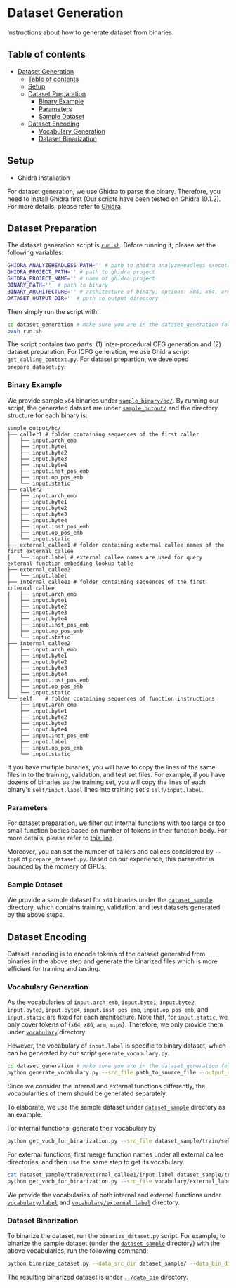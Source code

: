 # Dataset Generation

Instructions about how to generate dataset from binaries.

## Table of contents

- [Dataset Generation](#dataset-generation)
  - [Table of contents](#table-of-contents)
  - [Setup](#setup)
  - [Dataset Preparation](#dataset-preparation)
    - [Binary Example](#binary-example)
    - [Parameters](#parameters)
    - [Sample Dataset](#sample-dataset)
  - [Dataset Encoding](#dataset-encoding)
    - [Vocabulary Generation](#vocabulary-generation)
    - [Dataset Binarization](#dataset-binarization)

## Setup

* Ghidra installation

For dataset generation, we use Ghidra to parse the binary. Therefore, you need to install Ghidra first (Our scripts have been tested on Ghidra 10.1.2). For more details, please refer to [Ghidra](https://ghidra-sre.org/).

## Dataset Preparation

The dataset generation script is [`run.sh`](run.sh). Before running it, please set the following variables:

```bash
GHIDRA_ANALYZEHEADLESS_PATH='' # path to ghidra analyzeHeadless executable
GHIDRA_PROJECT_PATH='' # path to ghidra project
GHIDRA_PROJECT_NAME='' # name of ghidra project
BINARY_PATH=''  # path to binary
BINARY_ARCHITECTURE='' # architecture of binary, options: x86, x64, arm, mips
DATASET_OUTPUT_DIR='' # path to output directory
```

Then simply run the script with:

```bash
cd dataset_generation # make sure you are in the dataset_generation folder
bash run.sh
```

The script contains two parts: (1) inter-procedural CFG generation and (2) dataset preparation. For ICFG generation, we use Ghidra script `get_calling_context.py`. For dataset prepartion, we developed `prepare_dataset.py`.

### Binary Example

We provide sample `x64` binaries under [`sample_binary/bc/`](sample_binary/bc/). By running our script, the generated dataset are under [`sample_output/`](sample_output/) and the directory structure for each binary is:

```plaintext
sample_output/bc/
├── caller1 # folder containing sequences of the first caller
│   ├── input.arch_emb
│   ├── input.byte1
│   ├── input.byte2
│   ├── input.byte3
│   ├── input.byte4
│   ├── input.inst_pos_emb
│   ├── input.op_pos_emb
│   └── input.static
├── caller2 
│   ├── input.arch_emb
│   ├── input.byte1
│   ├── input.byte2
│   ├── input.byte3
│   ├── input.byte4
│   ├── input.inst_pos_emb
│   ├── input.op_pos_emb
│   └── input.static
├── external_callee1 # folder containing external callee names of the first external callee
│   └── input.label # external callee names are used for query external function embedding lookup table
├── external_callee2
│   └── input.label
├── internal_callee1 # folder containing sequences of the first internal callee
│   ├── input.arch_emb
│   ├── input.byte1
│   ├── input.byte2
│   ├── input.byte3
│   ├── input.byte4
│   ├── input.inst_pos_emb
│   ├── input.op_pos_emb
│   └── input.static
├── internal_callee2
│   ├── input.arch_emb
│   ├── input.byte1
│   ├── input.byte2
│   ├── input.byte3
│   ├── input.byte4
│   ├── input.inst_pos_emb
│   ├── input.op_pos_emb
│   └── input.static
└── self    # folder containing sequences of function instructions
    ├── input.arch_emb
    ├── input.byte1
    ├── input.byte2
    ├── input.byte3
    ├── input.byte4
    ├── input.inst_pos_emb
    ├── input.label
    ├── input.op_pos_emb
    └── input.static
```

If you have multiple binaries, you will have to copy the lines of the same files in to the training, validation, and test set files. For example, if you have dozens of binaries as the training set, you will copy the lines of each binary's `self/input.label` lines into training set's `self/input.label`.

### Parameters

For dataset preparation, we filter out internal functions with too large or too small function bodies based on number of tokens in their function body. For more details, please refer to [this line](https://github.com/OSUSecLab/SymLM/blob/b09c4fecfcd5a4baf6cef28e417c66a6cbe31314/dataset_generation/prepare_dataset.py#L400).

Moreover, you can set the number of callers and callees considered by `--topK` of `prepare_dataset.py`. Based on our experience, this parameter is bounded by the momery of GPUs.

### Sample Dataset

We provide a sample dataset for `x64` binaries under the [`dataset_sample`](dataset_sample) directory, which contains training, validation, and test datasets generated by the above steps.

## Dataset Encoding

Dataset encoding is to encode tokens of the dataset generated from binaries in the above step and generate the binarized files which is more efficient for training and testing.

### Vocabulary Generation

As the vocabularies of `input.arch_emb`, `input.byte1`, `input.byte2`, `input.byte3`, `input.byte4`, `input.inst_pos_emb`, `input.op_pos_emb`, and `input.static` are fixed for each architecture. Note that, for `input.static`, we only cover tokens of {`x64`, `x86`, `arm`, `mips`}. Therefore, we only provide them under [`vocabulary`](vocabulary) directory.

However, the vocabulary of `input.label` is specific to binary dataset, which can be generated by our script `generate_vocabulary.py`.

```bash
cd dataset_generation # make sure you are in the dataset_generation folder
python generate_vocabulary.py --src_file path_to_source_file --output_dir path_to_output_dir
```

Since we consider the internal and external functions differently, the vocabularities of them should be generated separately.

To elaborate, we use the sample dataset under [`dataset_sample`](dataset_sample) directory as an example.

For internal functions, generate their vocabulary by

```bash
python get_vocb_for_binarization.py --src_file dataset_sample/train/self/input.label --output_dir vocabulary/label/
```

For external functions, first merge function names under all external callee directories, and then use the same step to get its vocabulary.

```bash
cat dataset_sample/train/external_callee1/input.label dataset_sample/train/external_callee2/input.label >> vocabulary/external_label/src_file.label
python get_vocb_for_binarization.py --src_file vocabulary/external_label/src_file.label --output_dir vocabulary/external_label/
```

We provide the vocabularies of both internal and external functions under [`vocabulary/label`](vocabulary/label) and [`vocabulary/external_label`](vocabulary/external_label) directory.

### Dataset Binarization

To binarize the dataset, run the `binarize_dataset.py` script. For example, to binarize the sample dataset (under the [`dataset_sample`](dataset_sample) directory) with the above vocabularies, run the following command:

```bash
python binarize_dataset.py --data_src_dir dataset_sample/ --data_bin_dir ../data_bin/
```

The resulting binarized dataset is under [`../data_bin`](../data_bin) directory.
